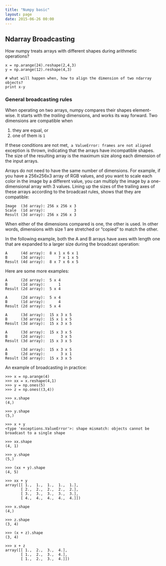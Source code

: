 ```yaml
---
title: "Numpy basic"
layout: page
date: 2015-06-26 00:00
---
```


## Ndarray Broadcasting

How numpy treats arrays with different shapes during arithmetic operations?

```
x = np.arange(24).reshape(2,4,3)
y = np.arange(12).reshape(4,3)

# what will happen when, how to align the dimension of two ndarray objects?
print x-y
```
### General broadcasting rules

When operating on two arrays, numpy compares their shapes element-wise. It starts with the *trailing* dimensions, and works its way forward. Two dimensions are compatible when

1. they are equal, or
2. one of them is `1`

If these conditions are not met,` a ValueError: frames are not aligned` exception is thrown, indicating that the arrays have incompatible shapes. The size of the resulting array is the maximum size along each dimension of the input arrays.

Arrays do not need to have the same number of dimensions. For example, if you have a 256x256x3 array of RGB values, and you want to scale each color in the image by a different value, you can multiply the image by a one-dimensional array with 3 values. Lining up the sizes of the trailing axes of these arrays according to the broadcast rules, shows that they are compatible:

```
Image  (3d array): 256 x 256 x 3
Scale  (1d array):             3
Result (3d array): 256 x 256 x 3
```

When either of the dimensions compared is one, the other is used. In other words, dimensions with size 1 are stretched or “copied” to match the other.

In the following example, both the A and B arrays have axes with length one that are expanded to a larger size during the broadcast operation:

```
A      (4d array):  8 x 1 x 6 x 1
B      (3d array):      7 x 1 x 5
Result (4d array):  8 x 7 x 6 x 5
```

Here are some more examples:

```
A      (2d array):  5 x 4
B      (1d array):      1
Result (2d array):  5 x 4

A      (2d array):  5 x 4
B      (1d array):      4
Result (2d array):  5 x 4

A      (3d array):  15 x 3 x 5
B      (3d array):  15 x 1 x 5
Result (3d array):  15 x 3 x 5

A      (3d array):  15 x 3 x 5
B      (2d array):       3 x 5
Result (3d array):  15 x 3 x 5

A      (3d array):  15 x 3 x 5
B      (2d array):       3 x 1
Result (3d array):  15 x 3 x 5
```
An example of broadcasting in practice:

```
>>> x = np.arange(4)
>>> xx = x.reshape(4,1)
>>> y = np.ones(5)
>>> z = np.ones((3,4))

>>> x.shape
(4,)

>>> y.shape
(5,)

>>> x + y
<type 'exceptions.ValueError'>: shape mismatch: objects cannot be broadcast to a single shape

>>> xx.shape
(4, 1)

>>> y.shape
(5,)

>>> (xx + y).shape
(4, 5)

>>> xx + y
array([[ 1.,  1.,  1.,  1.,  1.],
       [ 2.,  2.,  2.,  2.,  2.],
       [ 3.,  3.,  3.,  3.,  3.],
       [ 4.,  4.,  4.,  4.,  4.]])

>>> x.shape
(4,)

>>> z.shape
(3, 4)

>>> (x + z).shape
(3, 4)

>>> x + z
array([[ 1.,  2.,  3.,  4.],
       [ 1.,  2.,  3.,  4.],
       [ 1.,  2.,  3.,  4.]])
```
